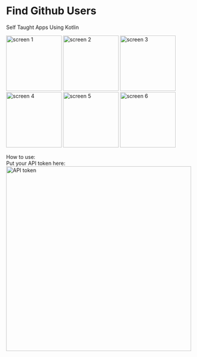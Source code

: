 # Find Github Users
Self Taught Apps Using Kotlin

<img width="150" alt="screen 1" src="https://github.com/fadillahmuhammad/FindGithubUser/assets/74767974/9eee4b7f-3716-4624-81c2-47423a2767d4">
<img width="150" alt="screen 2" src="https://github.com/fadillahmuhammad/FindGithubUser/assets/74767974/d3b6574a-0d29-40de-8107-ba8cbec86c0d">
<img width="150" alt="screen 3" src="https://github.com/fadillahmuhammad/FindGithubUser/assets/74767974/5c609d5a-de2e-4c97-a51e-3f0b1636e29a">
<img width="150" alt="screen 4" src="https://github.com/fadillahmuhammad/FindGithubUser/assets/74767974/f5530e43-bfa2-45a0-8b0a-b05bbdfe814a">
<img width="150" alt="screen 5" src="https://github.com/fadillahmuhammad/FindGithubUser/assets/74767974/9d3fe418-e864-4b1d-8031-eb0b8a415ab3">
<img width="150" alt="screen 6" src="https://github.com/fadillahmuhammad/FindGithubUser/assets/74767974/d36bd3b2-44c1-4b2f-b98b-47032c5f0864">

How to use: <br />
Put your API token here: <br />
<img width="500" alt="API token" src="https://github.com/fadillahmuhammad/FindGithubUser/assets/74767974/044e59d8-ae1a-4ca8-b2ca-738cc206efb7">
